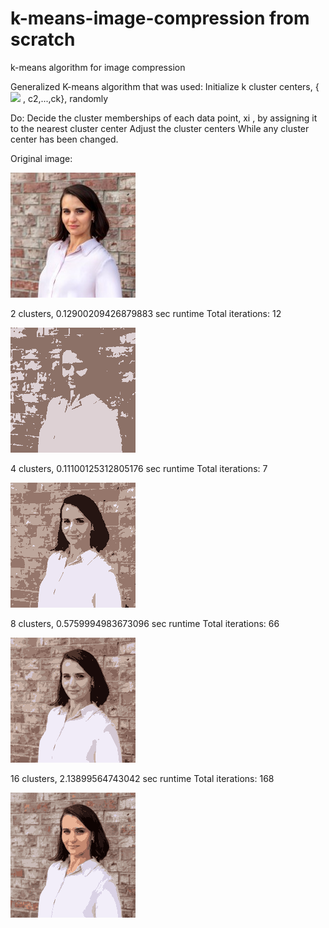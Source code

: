 # k-means-image-compression from scratch

k-means algorithm for image compression

Generalized K-means algorithm that was used:
  Initialize k cluster centers, {<img src="https://latex.codecogs.com/gif.latex?c_1, c_2,..., c_k " /> , c2,...,ck}, randomly

  Do:
    Decide the cluster memberships of each data point, xi , by assigning it to the nearest cluster center
    Adjust the cluster centers
  While any cluster center has been changed.

Original image:

![alt text](https://github.com/natgolovach/k-means-image-compression/blob/main/_data/ng.jpg)

2 clusters, 0.12900209426879883 sec runtime
Total iterations:  12

![alt text](https://github.com/natgolovach/k-means-image-compression/blob/main/ng.jpg_Compressed_2_clusters.png)

4 clusters, 0.11100125312805176 sec runtime
Total iterations:  7

![alt text](https://github.com/natgolovach/k-means-image-compression/blob/main/ng.jpg_Compressed_4_clusters.png)

8 clusters, 0.5759994983673096 sec runtime
Total iterations:  66

![alt text](https://github.com/natgolovach/k-means-image-compression/blob/main/ng.jpg_Compressed_8_clusters.png)

16 clusters, 2.13899564743042 sec runtime
Total iterations:  168

![alt text](https://github.com/natgolovach/k-means-image-compression/blob/main/ng.jpg_Compressed_16_clusters.png)
